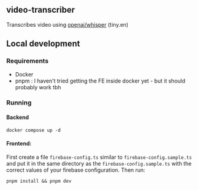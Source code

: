 ## video-transcriber

Transcribes video using [openai/whisper](https://github.com/openai/whisper) (tiny.en)

## Local development

### Requirements

- Docker
- pnpm : I haven't tried getting the FE inside docker yet - but it should probably work tbh

### Running

#### Backend
```
docker compose up -d
```
#### Frontend:
First create a file `firebase-config.ts` similar to `firebase-config.sample.ts` and put it in the same directory as the `firebase-config.sample.ts` with the correct values of your firebase configuration.
Then run:
```
pnpm install && pnpm dev
```

